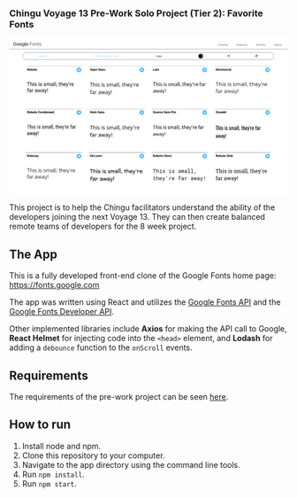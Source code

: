 ### Chingu Voyage 13 Pre-Work Solo Project (Tier 2): Favorite Fonts

![App Screenshot](/src/assets/Screenshot2019-11-01.png)

This project is to help the Chingu facilitators understand the ability of the developers joining the next Voyage 13. They can then create balanced remote teams of developers for the 8 week project. 

## The App

This is a fully developed front-end clone of the Google Fonts home page: https://fonts.google.com 

The app was written using React and utilizes the [Google Fonts API](https://developers.google.com/fonts/docs/getting_started) and the [Google Fonts Developer API](https://developers.google.com/fonts/docs/developer_api).

Other implemented libraries include **Axios** for making the API call to Google, **React Helmet** for injecting code into the `<head>` element, and **Lodash** for adding a `debounce` function to the `onScroll` events. 

## Requirements

The requirements of the pre-work project can be seen [here](https://github.com/chingu-voyages/voyage-prework-tier2-favfonts).

## How to run

1. Install node and npm.
2. Clone this repository to your computer.
3. Navigate to the app directory using the command line tools.
4. Run `npm install`.
5. Run `npm start`. 

